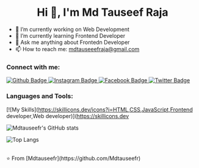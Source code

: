  <h1 align="center">Hi 👋, I'm Md Tauseef Raja</h1>

- 🔭 I’m currently working on Web Development
- 🌱 I’m currently learning Frontend Developer
- 💬 Ask me anything about Frontedn Developer 
- 📫 How to reach me: mdtauseeefraja@gmail.com

  
### Connect with me:
<div id="badges">
  <a href="https://github.com/Mdtauseefr">
    <img src="https://img.shields.io/badge/Github-white?style=for-the-badge&logo=Github&logoColor=black" alt="Github Badge"/>
  </a>
   <a href="https://www.instagram.com/mr_sherdill">
    <img src="https://img.shields.io/badge/Instagram-purple?style=for-the-badge&logo=instagram&logoColor=white" alt="Instagram Badge"/>
  </a>
   <a href="https://fb.com/md.tauseefraja.9">
    <img src="https://img.shields.io/badge/Facebook-blue?style=for-the-badge&logo=facebook&logoColor=white" alt="Facebook Badge"/>
  </a>
   <a href="https://twitter.com/ezycode101">
    <img src="https://img.shields.io/badge/Twitter-blue?style=for-the-badge&logo=twitter&logoColor=white" alt="Twitter Badge"/>
  </a>
</div>

### Languages and Tools:
[![My Skills](https://skillicons.dev/icons?i=HTML,CSS,JavaScript,Frontend developer,Web developer)](https://skillicons.dev

![Mdtauseefr's GitHub stats](https://github-readme-stats.vercel.app/api?username=Mdtauseefr&show_icons=true&theme=dark)

![Top Langs](https://github-readme-stats.vercel.app/api/top-langs/?username=Mdtauseefr&theme=dark)


<br>
⭐️ From [Mdtauseefr](https://github.com/Mdtauseefr)
